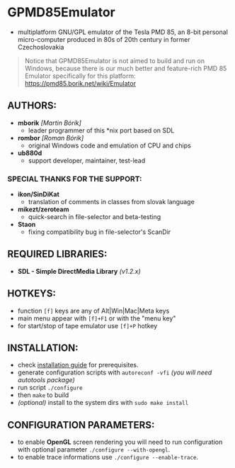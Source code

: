 # GPMD85Emulator
- multiplatform GNU/GPL emulator of the Tesla PMD 85, an 8-bit personal
  micro-computer produced in 80s of 20th century in former Czechoslovakia

> Notice that GPMD85Emulator is not aimed to build and run on Windows,
> because there is our much better and feature-rich PMD 85 Emulator
> specifically for this platform: https://pmd85.borik.net/wiki/Emulator

## AUTHORS:
- **mborik** _[Martin Bórik]_
  - leader programmer of this *nix port based on SDL
- **rombor** _[Roman Bórik]_
  - original Windows code and emulation of CPU and chips
- **ub880d**
  - support developer, maintainer, test-lead

### SPECIAL THANKS FOR THE SUPPORT:
- **ikon/SinDiKat**
  - translation of comments in classes from slovak language
- **mikezt/zeroteam**
  - quick-search in file-selector and beta-testing
- **Staon**
  - fixing compatibility bug in file-selector's ScanDir

## REQUIRED LIBRARIES:
- **SDL - Simple DirectMedia Library** _(v1.2.x)_

## HOTKEYS:
- function `[f]` keys are any of Alt|Win|Mac|Meta keys
- main menu appear with `[f]+F1` or with the "menu key"
- for start/stop of tape emulator use `[f]+P` hotkey

## INSTALLATION:
- check [installation guide](INSTALL.md) for prerequisites.
- generate configuration scripts with `autoreconf -vfi`
  _(you will need autotools package)_
- run script `./configure`
- then `make` to build
- _(optional)_ install to the system dirs with `sudo make install`

## CONFIGURATION PARAMETERS:
- to enable **OpenGL** screen rendering you will need to run configuration
  with optional parameter `./configure --with-opengl`.
- to enable trace informations use `./configure --enable-trace`.

## 